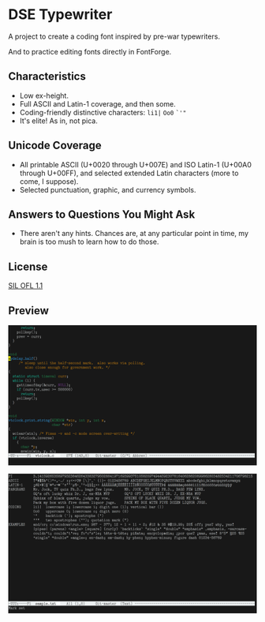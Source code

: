 # DSE Typewriter

A project to create a coding font inspired by pre-war typewriters.

And to practice editing fonts directly in FontForge.

## Characteristics

-   Low ex-height.
-   Full ASCII and Latin-1 coverage, and then some.
-   Coding-friendly distinctive characters: `li1|` `Oo0` `` `'" ``
-   It's elite!  As in, not pica.

## Unicode Coverage

-   All printable ASCII (U+0020 through U+007E) and ISO Latin-1 (U+00A0 through U+00FF),
    and selected extended Latin characters (more to come, I suppose).
-   Selected punctuation, graphic, and currency symbols.

## Answers to Questions You Might Ask

-   There aren't any hints.  Chances are, at any particular point in
    time, my brain is too mush to learn how to do those.

## License

[SIL OFL 1.1](LICENSE.md)

## Preview

![Coding](images/2020-02-27-coding-2.png)

![Demo](images/2020-02-27-ascii-2.png)
